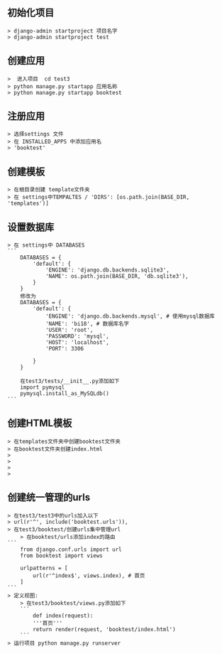 ## 初始化项目
    > django-admin startproject 项目名字
    > django-admin startproject test
    
## 创建应用
    >  进入项目  cd test3
    > python manage.py startapp 应用名称
    > python manage.py startapp booktest
    
## 注册应用
    > 选择settings 文件
    > 在 INSTALLED_APPS 中添加应用名
    > 'booktest'
    
## 创建模板
    > 在根目录创建 template文件夹
    > 在 settings中TEMPALTES / 'DIRS': [os.path.join(BASE_DIR, 'templates')]
## 设置数据库
    > 在 settings中 DATABASES 
    ```
        DATABASES = {
            'default': {
                'ENGINE': 'django.db.backends.sqlite3',
                'NAME': os.path.join(BASE_DIR, 'db.sqlite3'),
            }
        }
        修改为
        DATABASES = {
            'default': {
                'ENGINE': 'django.db.backends.mysql', # 使用mysql数据库
                'NAME': 'bi18', # 数据库名字
                'USER': 'root',
                'PASSWORD': 'mysql',
                'HOST': 'localhost',
                'PORT': 3306
                
            }
        }
        
        在test3/tests/__init__.py添加如下
        import pymysql
        pymysql.install_as_MySQLdb()
    ```
## 创建HTML模板
    > 在templates文件夹中创建booktest文件夹
    > 在booktest文件夹创建index.html
    >  
    >  
    >  
    >  
## 创建统一管理的urls
    > 在test3/test3中的urls加入以下
    > url(r'^', include('booktest.urls')),
    > 在test3/booktest/创建urls集中管理url
        > 在booktest/urls添加index的路由
    ```
        from django.conf.urls import url
        from booktest import views
        
        urlpatterns = [
            url(r'^index$', views.index), # 首页
        ]
    ``` 
    > 定义视图:
        > 在test3/booktest/views.py添加如下
        ```
            def index(request):
            '''首页'''
            return render(request, 'booktest/index.html')
        ```
    > 运行项目 python manage.py runserver
    
    
    
    
    
    
    
    
    
    
    
    
    
    
    
    
    